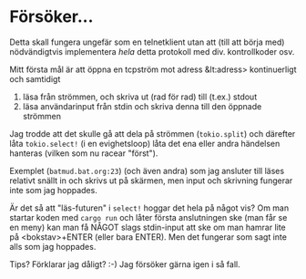 # Försöker...


Detta skall fungera ungefär som en telnetklient utan att (till att börja med) nödvändigtvis implementera _hela_ detta protokoll med div. kontrollkoder osv.

Mitt första mål är att öppna en tcpström mot adress &lt:adress> kontinuerligt och samtidigt

1. läsa från strömmen, och skriva ut (rad för rad) till (t.ex.) stdout
2. läsa användarinput från stdin och skriva denna till den öppnade strömmen

Jag trodde att det skulle gå att dela på strömmen (`tokio.split`) och därefter låta `tokio.select!` (i en evighetsloop) låta det ena eller andra händelsen hanteras (vilken som nu racear "först").

Exemplet (`batmud.bat.org:23`) (och även andra) som jag ansluter till läses relativt snällt in och skrivs ut på skärmen, men  input och skrivning fungerar inte som jag hoppades.

Är det så att "läs-futuren" i `select!` hoggar det hela på något vis?  Om man startar koden med `cargo run` och låter första anslutningen ske (man får se en meny) kan man få NÅGOT slags stdin-input att ske om man hamrar lite på &lt;bokstav>+ENTER (eller bara ENTER).  Men det fungerar som sagt inte alls som jag hoppades.

Tips? Förklarar jag dåligt? :-)  Jag försöker gärna igen i så fall.

